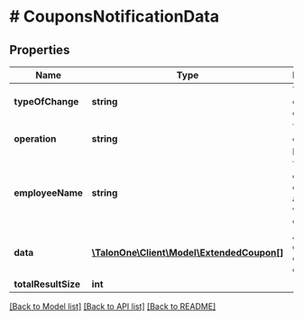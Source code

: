 # # CouponsNotificationData

## Properties

Name | Type | Description | Notes
------------ | ------------- | ------------- | -------------
**typeOfChange** | **string** | The type of change that occurred. | 
**operation** | **string** | The operation performed. | 
**employeeName** | **string** | The name of the employee associated with the operation. | 
**data** | [**\TalonOne\Client\Model\ExtendedCoupon[]**](ExtendedCoupon.md) | A list of extended coupon data. | [optional] 
**totalResultSize** | **int** |  | [optional] 

[[Back to Model list]](../../README.md#documentation-for-models) [[Back to API list]](../../README.md#documentation-for-api-endpoints) [[Back to README]](../../README.md)


